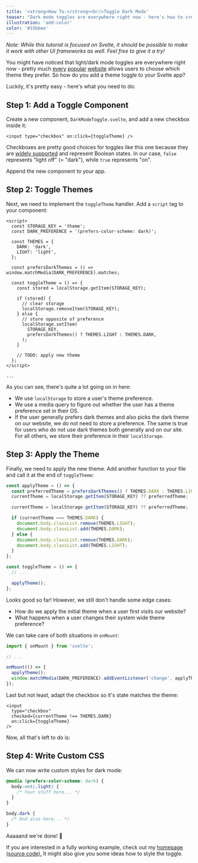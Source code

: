 ```yaml
---
title: '<strong>How To:</strong><br/>Toggle Dark Mode'
teaser: "Dark mode toggles are everywhere right now - here's how to create one in Svelte."
illustration: 'add-color'
color: '#33bbee'
---
```


_Note: While this tutorial is focused on Svelte, it should be possible to make it work with other UI frameworks as well. Feel free to give it a try!_

You might have noticed that light/dark mode toggles are everywhere right now - pretty much [every](https://github.com/) [popular](https://feathericons.com/) [website](https://fonts.google.com/) allows users to choose which theme they prefer. So how do you add a theme toggle to your Svelte app?

Luckily, it's pretty easy - here's what you need to do:

## **Step 1:** Add a Toggle Component

Create a new component, `DarkModeToggle.svelte`, and add a new checkbox inside it:

```svelte
<input type="checkbox" on:click={toggleTheme} />
```

Checkboxes are pretty good choices for toggles like this one because they are [widely supported](https://caniuse.com/?search=input%20type%3Dcheckbox) and represent Boolean states. In our case, `false` represents "light off" (= "dark"), while `true` represents "on".

Append the new component to your app.

## **Step 2:** Toggle Themes

Next, we need to implement the `toggleTheme` handler. Add a `script` tag to your component:

```svelte
<script>
  const STORAGE_KEY = 'theme';
  const DARK_PREFERENCE = '(prefers-color-scheme: dark)';

  const THEMES = {
    DARK: 'dark',
    LIGHT: 'light',
  };

  const prefersDarkThemes = () => window.matchMedia(DARK_PREFERENCE).matches;

  const toggleTheme = () => {
    const stored = localStorage.getItem(STORAGE_KEY);

    if (stored) {
      // clear storage
      localStorage.removeItem(STORAGE_KEY);
    } else {
      // store opposite of preference
      localStorage.setItem(
        STORAGE_KEY,
        prefersDarkThemes() ? THEMES.LIGHT : THEMES.DARK,
      );
    }

    // TODO: apply new theme
  };
</script>

...
```

As you can see, there's quite a lot going on in here:

- We use `localStorage` to store a user's theme preference.
- We use a media query to figure out whether the user has a theme preference set in their OS.
- If the user generally prefers dark themes and also picks the dark theme on our website, we do not need to store a preference. The same is true for users who do not use dark themes both generally and on our site. For all others, we store their preference in their `localStorage`.

## **Step 3:** Apply the Theme

Finally, we need to apply the new theme. Add another function to your file and call it at the end of `toggleTheme`:

```js
const applyTheme = () => {
  const preferredTheme = prefersDarkThemes() ? THEMES.DARK : THEMES.LIGHT;
  currentTheme = localStorage.getItem(STORAGE_KEY) ?? preferredTheme;

  currentTheme = localStorage.getItem(STORAGE_KEY) ?? preferredTheme;

  if (currentTheme === THEMES.DARK) {
    document.body.classList.remove(THEMES.LIGHT);
    document.body.classList.add(THEMES.DARK);
  } else {
    document.body.classList.remove(THEMES.DARK);
    document.body.classList.add(THEMES.LIGHT);
  }
};

const toggleTheme = () => {
  // ...

  applyTheme();
};
```

Looks good so far! However, we still don't handle some edge cases:

- How do we apply the initial theme when a user first visits our website?
- What happens when a user changes their system wide theme preference?

We can take care of both situations in `onMount`:

```js
import { onMount } from 'svelte';

// ...

onMount(() => {
  applyTheme();
  window.matchMedia(DARK_PREFERENCE).addEventListener('change', applyTheme);
});
```

Last but not least, adapt the checkbox so it's state matches the theme:

```svelte
<input
  type="checkbox"
  checked={currentTheme !== THEMES.DARK}
  on:click={toggleTheme}
/>
```

Now, all that's left to do is:

## **Step 4:** Write Custom CSS

We can now write custom styles for dark mode:

```css
@media (prefers-color-scheme: dark) {
  body:not(.light) {
    /* Your stuff here... */
  }
}

body.dark {
  /* And also here... */
}
```

Aaaaand we're done! 🎉

If you are interested in a fully working example, check out my [homepage](https://www.lenaschnedlitz.me) [(source code).](https://github.com/LenaSchnedlitz/LenaSchnedlitz.github.io) It might also give you some ideas how to style the toggle.
